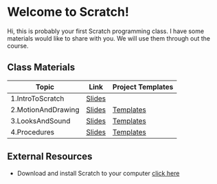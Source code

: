 # Welcome to Scratch!
Hi, this is probably your first Scratch programming class. I have some materials would like to share with you. We will use them through out the course.
## Class Materials
|Topic           |Link                          |Project Templates                        |
|----------------|-------------------------------|----------------------------|
|1.IntroToScratch  |[Slides](https://drive.google.com/open?id=1C7kMckeH4EefjDCtFsNedpjLoL8dVThFK4mEvPKrvuw)|           |
|2.MotionAndDrawing  |[Slides](https://drive.google.com/open?id=1iq7QN9iRlcMxJyQK31D91vtemtYOILHW2Qa7JZJLIn0)|[Templates](https://drive.google.com/open?id=1TwQu-rxtLPQ-P82QRE8glk9fpSDcz6uu)           |
|3.LooksAndSound  |[Slides](https://docs.google.com/presentation/d/1Mys_iqW1BUA-_OFOxhExJOkmvGRtGxfk073z1HsUx4s/edit?usp=sharing)|[Templates](https://drive.google.com/drive/folders/11fRmbOaDIjrDV5ctkhQrNENnjr8GlJI5?usp=sharing)           |
|4.Procedures    |[Slides](https://docs.google.com/presentation/d/1bLnZBpZPF-m-K5GjuD0XmmeHaiMn6fYhXDZU66o0_oc/edit?usp=sharing)|[Templates]()|
### 
## External Resources
- Download and install Scratch to your computer [click here](https://scratch.mit.edu/download)

